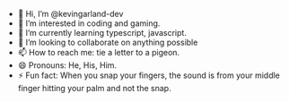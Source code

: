 - 👋 Hi, I’m @kevingarland-dev
- 👀 I’m interested in coding and gaming.
- 🌱 I’m currently learning typescript, javascript.
- 💞️ I’m looking to collaborate on anything possible
- 📫 How to reach me: tie a letter to a pigeon.
- 😄 Pronouns: He, His, Him.
- ⚡ Fun fact: When you snap your fingers, the sound is from your middle finger hitting your palm and not the snap. 

<!---
kevingarland-dev/kevingarland-dev is a ✨ special ✨ repository because its `README.md` (this file) appears on your GitHub profile.
You can click the Preview link to take a look at your changes.
--->
